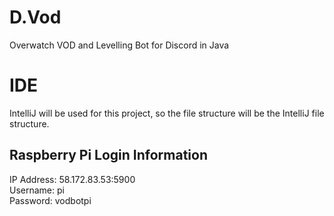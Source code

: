 # D.Vod
Overwatch VOD and Levelling Bot for Discord in Java

# IDE
IntelliJ will be used for this project, so the file structure will be the IntelliJ file structure.

## Raspberry Pi Login Information
IP Address: 58.172.83.53:5900  
Username: pi  
Password: vodbotpi  
